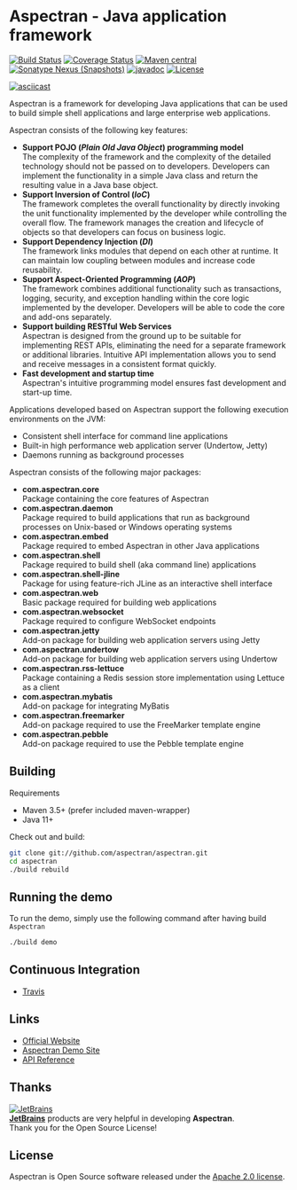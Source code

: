 # Aspectran - Java application framework

[![Build Status](https://github.com/aspectran/aspectran/workflows/Java%20CI/badge.svg)](https://github.com/aspectran/aspectran/actions?query=workflow%3A%22Java+CI%22)
[![Coverage Status](https://coveralls.io/repos/github/aspectran/aspectran/badge.svg?branch=master)](https://coveralls.io/github/aspectran/aspectran?branch=master)
[![Maven central](https://maven-badges.herokuapp.com/maven-central/com.aspectran/aspectran/badge.svg)](https://maven-badges.herokuapp.com/maven-central/com.aspectran/aspectran)
[![Sonatype Nexus (Snapshots)](https://img.shields.io/nexus/s/https/oss.sonatype.org/com.aspectran/aspectran.svg)](https://oss.sonatype.org/content/repositories/snapshots/com/aspectran/aspectran/)
[![javadoc](https://javadoc.io/badge2/com.aspectran/aspectran-all/javadoc.svg)](https://javadoc.io/doc/com.aspectran/aspectran-all)
[![License](https://img.shields.io/:license-apache-brightgreen.svg)](https://www.apache.org/licenses/LICENSE-2.0.html)

[![asciicast](https://asciinema.org/a/325210.png)](https://asciinema.org/a/325210)

Aspectran is a framework for developing Java applications that can be used to build simple shell applications and large enterprise web applications.

Aspectran consists of the following key features:

* **Support POJO (*Plain Old Java Object*) programming model**  
  The complexity of the framework and the complexity of the detailed technology should not be passed on to developers.
  Developers can implement the functionality in a simple Java class and return the resulting value in a Java base object.
* **Support Inversion of Control (*IoC*)**  
  The framework completes the overall functionality by directly invoking the unit functionality implemented by the developer while controlling the overall flow.
  The framework manages the creation and lifecycle of objects so that developers can focus on business logic.
* **Support Dependency Injection (*DI*)**  
  The framework links modules that depend on each other at runtime.
  It can maintain low coupling between modules and increase code reusability.
* **Support Aspect-Oriented Programming (*AOP*)**  
  The framework combines additional functionality such as transactions, logging, security, and exception handling within the core logic implemented by the developer.
  Developers will be able to code the core and add-ons separately.
* **Support building RESTful Web Services**  
  Aspectran is designed from the ground up to be suitable for implementing REST APIs, eliminating the need for a separate framework or additional libraries.
  Intuitive API implementation allows you to send and receive messages in a consistent format quickly.
* **Fast development and startup time**  
  Aspectran's intuitive programming model ensures fast development and start-up time.

Applications developed based on Aspectran support the following execution environments on the JVM:

* Consistent shell interface for command line applications
* Built-in high performance web application server (Undertow, Jetty)
* Daemons running as background processes

Aspectran consists of the following major packages:

* **com.aspectran.core**  
  Package containing the core features of Aspectran
* **com.aspectran.daemon**  
  Package required to build applications that run as background processes on Unix-based or Windows operating systems
* **com.aspectran.embed**  
  Package required to embed Aspectran in other Java applications
* **com.aspectran.shell**  
  Package required to build shell (aka command line) applications
* **com.aspectran.shell-jline**  
  Package for using feature-rich JLine as an interactive shell interface
* **com.aspectran.web**  
  Basic package required for building web applications
* **com.aspectran.websocket**  
  Package required to configure WebSocket endpoints
* **com.aspectran.jetty**  
  Add-on package for building web application servers using Jetty
* **com.aspectran.undertow**  
  Add-on package for building web application servers using Undertow
* **com.aspectran.rss-lettuce**  
  Package containing a Redis session store implementation using Lettuce as a client
* **com.aspectran.mybatis**  
  Add-on package for integrating MyBatis
* **com.aspectran.freemarker**  
  Add-on package required to use the FreeMarker template engine
* **com.aspectran.pebble**  
  Add-on package required to use the Pebble template engine

## Building

Requirements

* Maven 3.5+ (prefer included maven-wrapper)
* Java 11+

Check out and build:

```sh
git clone git://github.com/aspectran/aspectran.git
cd aspectran
./build rebuild
```

## Running the demo

To run the demo, simply use the following command after having build `Aspectran`

```sh
./build demo
```

## Continuous Integration

* [Travis](https://travis-ci.com/github/aspectran/aspectran)

## Links

* [Official Website](https://aspectran.com/)
* [Aspectran Demo Site](https://demo.aspectran.com/)
* [API Reference](https://javadoc.io/doc/com.aspectran/aspectran-all)

## Thanks

[![JetBrains](http://aspectran.com/assets/img/jetbrains.svg)](https://www.jetbrains.com/?from=Aspectran)  
[**JetBrains**](https://www.jetbrains.com/?from=Aspectran) products are very helpful in developing **Aspectran**.  
Thank you for the Open Source License!

## License

Aspectran is Open Source software released under the [Apache 2.0 license](http://www.apache.org/licenses/LICENSE-2.0).
